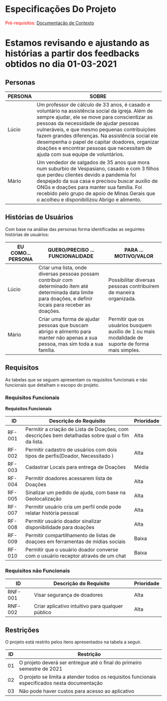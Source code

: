 # Especificações Do Projeto

<span style="color:red">Pré-requisitos: <a href="1-Contexto.md"> Documentação de Contexto</a></span>


# Estamos revisando e ajustando as histórias a partir dos feedbacks obtidos no dia 01-03-2021

## Personas


|PERSONA|SOBRE                        |
|-------|-----------------------------|
| Lúcio | Um professor de cálculo de 33 anos, é casado e voluntário na assistência social da igreja. Além de sempre ajudar, ele se move para conscientizar as pessoas da necessidade de ajudar pessoas vulneráveis, e que mesmo pequenas contribuições fazem grandes diferenças. Na assistência social ele desempenha o papel de  capitar doadores, organizar doações e encontrar pessoas que necessitam de ajuda com sua equipe de voluntários.|
|Mário|Um vendedor de salgados de 35 anos que mora num suburbio de Vespasiano, casado e com 3 filhos que perdeu clientes devido a pandemia foi despejado da sua casa e precisou buscar auxílio de ONGs e doações para manter sua família. Foi recebido pelo grupo de apoio de Minas Gerais que o acolheu e disponibilizou Abrigo e alimento. |




## Histórias de Usuários

Com base na análise das personas forma identificadas as seguintes histórias de usuários:

|EU COMO... PERSONA|QUERO/PRECISO ... FUNCIONALIDADE	|PARA ... MOTIVO/VALOR|
|-----------|-------------------------|----------|
| Lúcio | Criar uma lista, onde diversas pessoas possam contribuir com determinado item até determinada data limite para doações, e definir locais para receber as doações. | Possibilitar diversas pessoas contribuírem de maneira organizada. |
|Mário|Criar uma forma de ajudar pessoas que buscam abrigo e alimento para manter não apenas a sua pessoa, mas sim toda a sua família.|Permitir que os usuários busquem auxílio de 1 ou mais modalidade de suporte de forma mais simples.|




## Requisitos

As tabelas que se seguem apresentam os requisitos funcionais e não funcionais que detalham o escopo do projeto.

### Requisitos Funcionais


**Requisitos Funcionais**


|ID     |Descrição do Requisito	  |Prioridade|
|-------|-------------------------|----------|
|RF-001|Permitir a criação de Lista de Doações, com descrições bem detalhadas sobre qual o fim da lista.|Alta|
|RF-002|Permitir cadastro de usuários com dois tipos de perfis(Doador, Necessitado )|Alta|
|RF-003|Cadastrar Locais para entrega de Doações|Média|
|RF-004|Permitir doadores acessarem lista de Doações|Alta|
|RF-005|Sinalizar um pedido de ajuda, com base na Geolocalização| Alta|
|RF-007|Permitir usuário cria um perfil onde pode relatar história pessoal|Alta|
|RF-008|Permitir usuário doador sinalizar disponibilidade para doações|Alta|
|RF-009|Permitir compartilhamento de listas de doaçoes em ferramentas de mídias sociais|Baixa|
|RF-010|Permitir que o usuário doador converse com o usuário receptor através de um chat|Baixa|


### Requisitos não Funcionais

|ID     | Descrição do Requisito  |Prioridade |
|-------|-------------------------|-----------|
|RNF-001|Visar segurança de doadores|Alta|
|RNF-002|Criar aplicativo intuitivo para qualquer público|Alta|




## Restrições

O projeto está restrito pelos itens apresentados na tabela a seguir.

|ID| Restrição                                             |
|--|-------------------------------------------------------|
|01| O projeto deverá ser entregue até o final do primeiro semestre de 2021 |
|02| O projeto se limita a atender todos os requisitos funcionais especificados nesta documentação |
|03| Não pode haver custos para acesso ao aplicativo |


